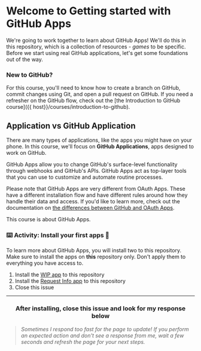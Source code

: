 # Welcome to Getting started with GitHub Apps

We're going to work together to learn about GitHub Apps! We'll do this in this repository, which is a collection of resources - _games_ to be specific. Before we start using real GitHub applications, let's get some foundations out of the way.

### New to GitHub?

For this course, you'll need to know how to create a branch on GitHub, commit changes using Git, and open a pull request on GitHub. If you need a refresher on the GitHub flow, check out the [the Introduction to GitHub course]({{ host}}/courses/introduction-to-github).

## Application vs GitHub Application
There are many types of applications, like the apps you might have on your phone. In this course, we'll focus on **GitHub Applications**, apps designed to work on GitHub.

GitHub Apps allow you to change GitHub's surface-level functionality through webhooks and GitHub's APIs. GitHub Apps act as top-layer tools that you can use to customize and automate routine processes.

Please note that GitHub Apps are very different from OAuth Apps. These have a different installation flow and have different rules around how they handle their data and access. If you'd like to learn more, check out the documentation on [the differences between GitHub and OAuth Apps](https://developer.github.com/apps/differences-between-apps/).

This course is about GitHub Apps. 

### :keyboard: Activity: Install your first apps :tada:

To learn more about GitHub Apps, you will install two to this repository. Make sure to install the apps on **this** repository only. Don't apply them to everything you have access to.

1. Install the <a href="https://probot.github.io/apps/wip/" target="_blank">WIP app</a> to this repository
1. Install the <a href="https://probot.github.io/apps/request-info/" target="_blank">Request Info app</a> to this repository
1. Close this issue

<hr>
<h3 align="center">After installing, close this issue and look for my response below</h3>

> _Sometimes I respond too fast for the page to update! If you perform an expected action and don't see a response from me, wait a few seconds and refresh the page for your next steps._
